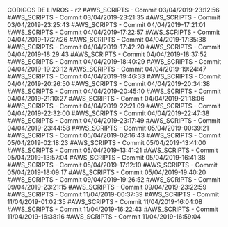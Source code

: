 CODIGOS DE LIVROS - r2
#AWS_SCRIPTS - Commit 03/04/2019-23:12:56
#AWS_SCRIPTS - Commit 03/04/2019-23:21:35
#AWS_SCRIPTS - Commit 03/04/2019-23:25:43
#AWS_SCRIPTS - Commit 04/04/2019-17:21:01
#AWS_SCRIPTS - Commit 04/04/2019-17:22:57
#AWS_SCRIPTS - Commit 04/04/2019-17:27:26
#AWS_SCRIPTS - Commit 04/04/2019-17:35:38
#AWS_SCRIPTS - Commit 04/04/2019-17:42:20
#AWS_SCRIPTS - Commit 04/04/2019-18:29:43
#AWS_SCRIPTS - Commit 04/04/2019-18:37:52
#AWS_SCRIPTS - Commit 04/04/2019-18:40:29
#AWS_SCRIPTS - Commit 04/04/2019-19:23:12
#AWS_SCRIPTS - Commit 04/04/2019-19:24:47
#AWS_SCRIPTS - Commit 04/04/2019-19:46:33
#AWS_SCRIPTS - Commit 04/04/2019-20:26:50
#AWS_SCRIPTS - Commit 04/04/2019-20:34:38
#AWS_SCRIPTS - Commit 04/04/2019-20:45:10
#AWS_SCRIPTS - Commit 04/04/2019-21:10:27
#AWS_SCRIPTS - Commit 04/04/2019-21:18:06
#AWS_SCRIPTS - Commit 04/04/2019-22:21:09
#AWS_SCRIPTS - Commit 04/04/2019-22:32:00
#AWS_SCRIPTS - Commit 04/04/2019-22:47:38
#AWS_SCRIPTS - Commit 04/04/2019-23:17:49
#AWS_SCRIPTS - Commit 04/04/2019-23:44:58
#AWS_SCRIPTS - Commit 05/04/2019-00:39:21
#AWS_SCRIPTS - Commit 05/04/2019-02:16:43
#AWS_SCRIPTS - Commit 05/04/2019-02:18:23
#AWS_SCRIPTS - Commit 05/04/2019-13:41:00
#AWS_SCRIPTS - Commit 05/04/2019-13:41:21
#AWS_SCRIPTS - Commit 05/04/2019-13:57:04
#AWS_SCRIPTS - Commit 05/04/2019-16:41:38
#AWS_SCRIPTS - Commit 05/04/2019-17:12:10
#AWS_SCRIPTS - Commit 05/04/2019-18:09:17
#AWS_SCRIPTS - Commit 05/04/2019-19:40:20
#AWS_SCRIPTS - Commit 09/04/2019-19:26:52
#AWS_SCRIPTS - Commit 09/04/2019-23:21:15
#AWS_SCRIPTS - Commit 09/04/2019-23:22:59
#AWS_SCRIPTS - Commit 11/04/2019-00:37:39
#AWS_SCRIPTS - Commit 11/04/2019-01:02:35
#AWS_SCRIPTS - Commit 11/04/2019-16:04:08
#AWS_SCRIPTS - Commit 11/04/2019-16:22:43
#AWS_SCRIPTS - Commit 11/04/2019-16:38:16
#AWS_SCRIPTS - Commit 11/04/2019-16:59:04
